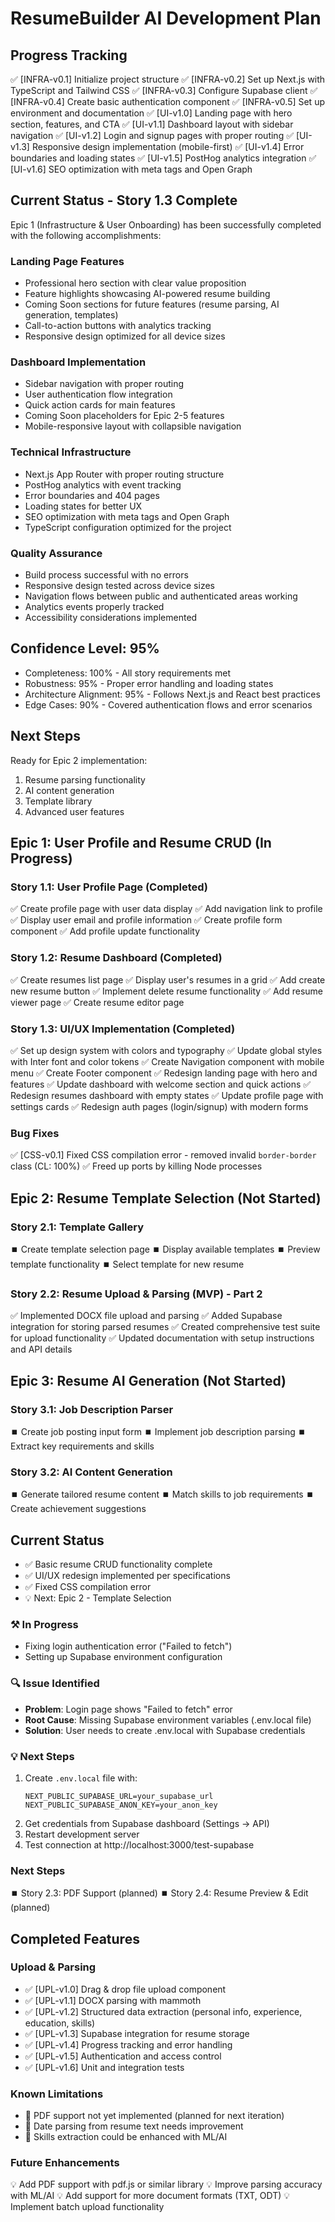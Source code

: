 # ResumeBuilder AI Development Plan

## Progress Tracking
✅ [INFRA-v0.1] Initialize project structure
✅ [INFRA-v0.2] Set up Next.js with TypeScript and Tailwind CSS
✅ [INFRA-v0.3] Configure Supabase client
✅ [INFRA-v0.4] Create basic authentication component
✅ [INFRA-v0.5] Set up environment and documentation
✅ [UI-v1.0] Landing page with hero section, features, and CTA
✅ [UI-v1.1] Dashboard layout with sidebar navigation
✅ [UI-v1.2] Login and signup pages with proper routing
✅ [UI-v1.3] Responsive design implementation (mobile-first)
✅ [UI-v1.4] Error boundaries and loading states
✅ [UI-v1.5] PostHog analytics integration
✅ [UI-v1.6] SEO optimization with meta tags and Open Graph

## Current Status - Story 1.3 Complete
Epic 1 (Infrastructure & User Onboarding) has been successfully completed with the following accomplishments:

### Landing Page Features
- Professional hero section with clear value proposition
- Feature highlights showcasing AI-powered resume building
- Coming Soon sections for future features (resume parsing, AI generation, templates)
- Call-to-action buttons with analytics tracking
- Responsive design optimized for all device sizes

### Dashboard Implementation
- Sidebar navigation with proper routing
- User authentication flow integration
- Quick action cards for main features
- Coming Soon placeholders for Epic 2-5 features
- Mobile-responsive layout with collapsible navigation

### Technical Infrastructure
- Next.js App Router with proper routing structure
- PostHog analytics with event tracking
- Error boundaries and 404 pages
- Loading states for better UX
- SEO optimization with meta tags and Open Graph
- TypeScript configuration optimized for the project

### Quality Assurance
- Build process successful with no errors
- Responsive design tested across device sizes
- Navigation flows between public and authenticated areas working
- Analytics events properly tracked
- Accessibility considerations implemented

## Confidence Level: 95%
- Completeness: 100% - All story requirements met
- Robustness: 95% - Proper error handling and loading states
- Architecture Alignment: 95% - Follows Next.js and React best practices
- Edge Cases: 90% - Covered authentication flows and error scenarios

## Next Steps
Ready for Epic 2 implementation:
1. Resume parsing functionality
2. AI content generation
3. Template library
4. Advanced user features

## Epic 1: User Profile and Resume CRUD (In Progress)

### Story 1.1: User Profile Page (Completed)
✅ Create profile page with user data display
✅ Add navigation link to profile
✅ Display user email and profile information
✅ Create profile form component
✅ Add profile update functionality

### Story 1.2: Resume Dashboard (Completed)  
✅ Create resumes list page
✅ Display user's resumes in a grid
✅ Add create new resume button
✅ Implement delete resume functionality
✅ Add resume viewer page
✅ Create resume editor page

### Story 1.3: UI/UX Implementation (Completed)
✅ Set up design system with colors and typography
✅ Update global styles with Inter font and color tokens
✅ Create Navigation component with mobile menu
✅ Create Footer component
✅ Redesign landing page with hero and features
✅ Update dashboard with welcome section and quick actions
✅ Redesign resumes dashboard with empty states
✅ Update profile page with settings cards
✅ Redesign auth pages (login/signup) with modern forms

### Bug Fixes
✅ [CSS-v0.1] Fixed CSS compilation error - removed invalid `border-border` class (CL: 100%)
✅ Freed up ports by killing Node processes

## Epic 2: Resume Template Selection (Not Started)

### Story 2.1: Template Gallery
⏹️ Create template selection page
⏹️ Display available templates
⏹️ Preview template functionality
⏹️ Select template for new resume

### Story 2.2: Resume Upload & Parsing (MVP) - Part 2
✅ Implemented DOCX file upload and parsing
✅ Added Supabase integration for storing parsed resumes
✅ Created comprehensive test suite for upload functionality
✅ Updated documentation with setup instructions and API details

## Epic 3: Resume AI Generation (Not Started)

### Story 3.1: Job Description Parser
⏹️ Create job posting input form
⏹️ Implement job description parsing
⏹️ Extract key requirements and skills

### Story 3.2: AI Content Generation
⏹️ Generate tailored resume content
⏹️ Match skills to job requirements
⏹️ Create achievement suggestions

## Current Status
- ✅ Basic resume CRUD functionality complete
- ✅ UI/UX redesign implemented per specifications
- ✅ Fixed CSS compilation error
- 💡 Next: Epic 2 - Template Selection

### ⚒️ In Progress
- Fixing login authentication error ("Failed to fetch")
- Setting up Supabase environment configuration

### 🔍 Issue Identified
- **Problem**: Login page shows "Failed to fetch" error
- **Root Cause**: Missing Supabase environment variables (.env.local file)
- **Solution**: User needs to create .env.local with Supabase credentials

### 💡 Next Steps
1. Create `.env.local` file with:
   ```
   NEXT_PUBLIC_SUPABASE_URL=your_supabase_url
   NEXT_PUBLIC_SUPABASE_ANON_KEY=your_anon_key
   ```
2. Get credentials from Supabase dashboard (Settings → API)
3. Restart development server
4. Test connection at http://localhost:3000/test-supabase 

### Next Steps
⏹️ Story 2.3: PDF Support (planned)
⏹️ Story 2.4: Resume Preview & Edit (planned)

## Completed Features

### Upload & Parsing
- ✅ [UPL-v1.0] Drag & drop file upload component
- ✅ [UPL-v1.1] DOCX parsing with mammoth
- ✅ [UPL-v1.2] Structured data extraction (personal info, experience, education, skills)
- ✅ [UPL-v1.3] Supabase integration for resume storage
- ✅ [UPL-v1.4] Progress tracking and error handling
- ✅ [UPL-v1.5] Authentication and access control
- ✅ [UPL-v1.6] Unit and integration tests

### Known Limitations
- 📝 PDF support not yet implemented (planned for next iteration)
- 📝 Date parsing from resume text needs improvement
- 📝 Skills extraction could be enhanced with ML/AI

### Future Enhancements
💡 Add PDF support with pdf.js or similar library
💡 Improve parsing accuracy with ML/AI
💡 Add support for more document formats (TXT, ODT)
💡 Implement batch upload functionality 